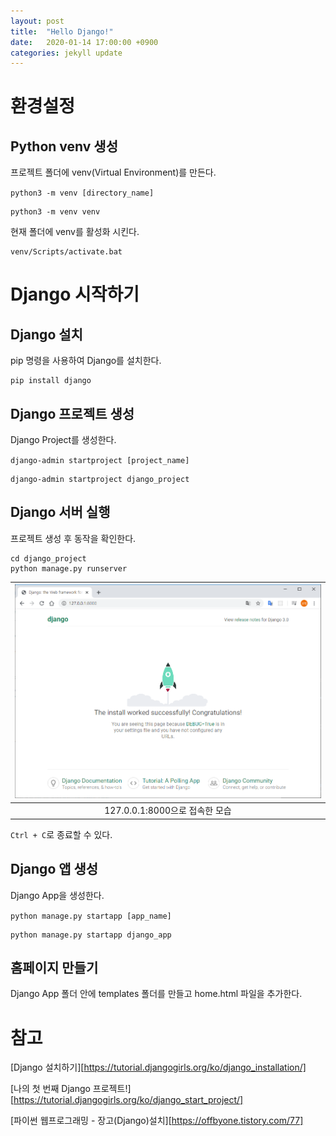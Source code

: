 ```yaml
---
layout: post
title:  "Hello Django!"
date:   2020-01-14 17:00:00 +0900
categories: jekyll update
---
```

# 환경설정
## Python venv 생성
프로젝트 폴더에 venv(Virtual Environment)를 만든다.

`python3 -m venv [directory_name]`

```console
python3 -m venv venv
```

현재 폴더에 venv를 활성화 시킨다.

```console
venv/Scripts/activate.bat
```


# Django 시작하기
## Django 설치
pip 명령을 사용하여 Django를 설치한다.

```console
pip install django
```


## Django 프로젝트 생성
Django Project를 생성한다.

`django-admin startproject [project_name]`

```console
django-admin startproject django_project
```


## Django 서버 실행
프로젝트 생성 후 동작을 확인한다.

```console
cd django_project
python manage.py runserver
```

| ![image](hello_django_0.png) |
|:--:|
| 127.0.0.1:8000으로 접속한 모습 |

`Ctrl + C`로 종료할 수 있다.


## Django 앱 생성
Django App을 생성한다.

`python manage.py startapp [app_name]`

```console
python manage.py startapp django_app
```


## 홈페이지 만들기
Django App 폴더 안에 templates 폴더를 만들고 home.html 파일을 추가한다.


# 참고
[Django 설치하기][https://tutorial.djangogirls.org/ko/django_installation/]

[나의 첫 번째 Django 프로젝트!][https://tutorial.djangogirls.org/ko/django_start_project/]

[파이썬 웹프로그래밍 - 장고(Django)설치][https://offbyone.tistory.com/77]
